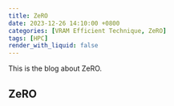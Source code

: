```yaml
---
title: ZeRO
date: 2023-12-26 14:10:00 +0800
categories: [VRAM Efficient Technique, ZeRO]
tags: [HPC]
render_with_liquid: false
---
```


This is the blog about ZeRO.

## ZeRO

